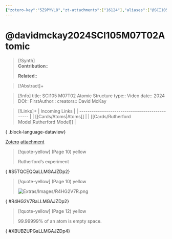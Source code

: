 ```yaml
---
{"zotero-key":"5Z9PYVL8","zt-attachments":["16124"],"aliases":["@SCI105 M07T02 Atomic Structure"],"keywords":["✅"],"FirstAuthor":"[[ David McKay]]","tags":["source/video","Uni/SCI105"],"dg-publish":true,"permalink":"/sources/davidmckay2024-sci-105-m07-t02-atomic/","dgPassFrontmatter":true}
---
```


# @davidmckay2024SCI105M07T02Atomic

>[!Synth]  
>**Contribution**::  
>  
>**Related**:: 
>  

> [!Abstract]+
> 

> [!Info]
> title: SCI105 M07T02 Atomic Structure
> type:: Video 
> date:: 2024
> DOI:: 
> FirstAuthor:: 
> creators:: David McKay

> [!Links]+
>  | Incoming Links                                  |
> | ----------------------------------------------- |
> | [[Cards/Atoms\|Atoms]]                       |
> | [[Cards/Rutherford Model\|Rutherford Model]] |
> 
{ .block-language-dataview}


[Zotero](zotero://select/library/items/5Z9PYVL8) [attachment](<file:///Users/nathanmaxwell/Zotero/storage/LLMGAJZD/David%20McKay%20-%202024%20-%20SCI105%20M07T01%20Atomic%20Structure.pdf>)

> [!quote-yellow] (Page 10) yellow
> 
> Rutherford’s experiment
>
{ #S5TQCEQQaLLMGAJZDp2}


> [!quote-yellow] (Page 10) yellow
> 
> ![Extras/Images/R4HG2V7R.png](/img/user/Extras/Images/R4HG2V7R.png)
>
{ #R4HG2V7RaLLMGAJZDp2}


> [!quote-yellow] (Page 12) yellow
> 
> 99.99999% of an atom is empty space.
>
{ #XBUBZUPGaLLMGAJZDp4}

